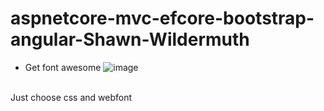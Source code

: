# aspnetcore-mvc-efcore-bootstrap-angular-Shawn-Wildermuth
-  Get font awesome
![image](https://user-images.githubusercontent.com/64368109/130649683-c8e59f5a-4a59-41bc-b9c1-a84fa130b2a9.png)

<br />Just choose css and webfont
